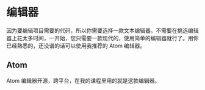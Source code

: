# 编辑器

因为要编辑项目需要的代码，所以你需要选择一款文本编辑器。不需要在挑选编辑器上花太多时间，一开始，您只需要一款现代的，使用简单的编辑器就行了。用你已经熟悉的，还没谱的话可以使用我推荐的 Atom 编辑器。

## Atom

Atom 编辑器开源，跨平台，在我的课程里用的就是这款编辑器。

